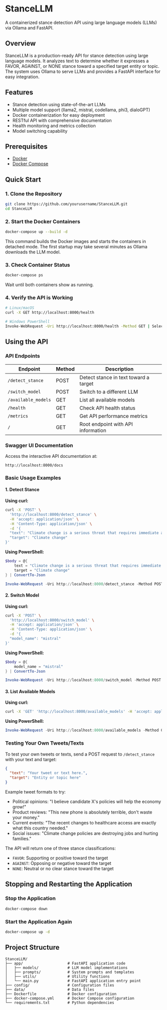 # StanceLLM

A containerized stance detection API using large language models (LLMs) via Ollama and FastAPI.

## Overview

StanceLLM is a production-ready API for stance detection using large language models. It analyzes text to determine whether it expresses a FAVOR, AGAINST, or NONE stance toward a specified target entity or topic. The system uses Ollama to serve LLMs and provides a FastAPI interface for easy integration.

## Features

- Stance detection using state-of-the-art LLMs
- Multiple model support (llama2, mistral, codellama, phi3, dialoGPT)
- Docker containerization for easy deployment
- RESTful API with comprehensive documentation
- Health monitoring and metrics collection
- Model switching capability

## Prerequisites

- [Docker](https://www.docker.com/get-started)
- [Docker Compose](https://docs.docker.com/compose/install/)

## Quick Start

### 1. Clone the Repository

```bash
git clone https://github.com/yourusername/StanceLLM.git
cd StanceLLM
```

### 2. Start the Docker Containers

```bash
docker-compose up --build -d
```

This command builds the Docker images and starts the containers in detached mode. The first startup may take several minutes as Ollama downloads the LLM model.

### 3. Check Container Status

```bash
docker-compose ps
```

Wait until both containers show as running.

### 4. Verify the API is Working

```bash
# Linux/macOS
curl -X GET http://localhost:8000/health

# Windows PowerShell
Invoke-WebRequest -Uri http://localhost:8000/health -Method GET | Select-Object -ExpandProperty Content
```

## Using the API

### API Endpoints

| Endpoint | Method | Description |
|----------|--------|-------------|
| `/detect_stance` | POST | Detect stance in text toward a target |
| `/switch_model` | POST | Switch to a different LLM |
| `/available_models` | GET | List all available models |
| `/health` | GET | Check API health status |
| `/metrics` | GET | Get API performance metrics |
| `/` | GET | Root endpoint with API information |

### Swagger UI Documentation

Access the interactive API documentation at:
```
http://localhost:8000/docs
```

### Basic Usage Examples

#### 1. Detect Stance

**Using curl:**
```bash
curl -X 'POST' \
  'http://localhost:8000/detect_stance' \
  -H 'accept: application/json' \
  -H 'Content-Type: application/json' \
  -d '{
  "text": "Climate change is a serious threat that requires immediate action.",
  "target": "Climate change"
}'
```

**Using PowerShell:**
```powershell
$body = @{
    text = "Climate change is a serious threat that requires immediate action."
    target = "Climate change"
} | ConvertTo-Json

Invoke-WebRequest -Uri http://localhost:8000/detect_stance -Method POST -Body $body -ContentType "application/json" | Select-Object -ExpandProperty Content
```

#### 2. Switch Model

**Using curl:**
```bash
curl -X 'POST' \
  'http://localhost:8000/switch_model' \
  -H 'accept: application/json' \
  -H 'Content-Type: application/json' \
  -d '{
  "model_name": "mistral"
}'
```

**Using PowerShell:**
```powershell
$body = @{
    model_name = "mistral"
} | ConvertTo-Json

Invoke-WebRequest -Uri http://localhost:8000/switch_model -Method POST -Body $body -ContentType "application/json" | Select-Object -ExpandProperty Content
```

#### 3. List Available Models

**Using curl:**
```bash
curl -X 'GET' 'http://localhost:8000/available_models' -H 'accept: application/json'
```

**Using PowerShell:**
```powershell
Invoke-WebRequest -Uri http://localhost:8000/available_models -Method GET | Select-Object -ExpandProperty Content
```

### Testing Your Own Tweets/Texts

To test your own tweets or texts, send a POST request to `/detect_stance` with your text and target:

```json
{
  "text": "Your tweet or text here.",
  "target": "Entity or topic here"
}
```

Example tweet formats to try:
- Political opinions: "I believe candidate X's policies will help the economy grow!"
- Product reviews: "This new phone is absolutely terrible, don't waste your money."
- Current events: "The recent changes to healthcare access are exactly what this country needed."
- Social issues: "Climate change policies are destroying jobs and hurting families."

The API will return one of three stance classifications:
- `FAVOR`: Supporting or positive toward the target
- `AGAINST`: Opposing or negative toward the target
- `NONE`: Neutral or no clear stance toward the target

## Stopping and Restarting the Application

### Stop the Application

```bash
docker-compose down
```

### Start the Application Again

```bash
docker-compose up -d
```

## Project Structure

```
StanceLLM/
├── app/                    # FastAPI application code
│   ├── models/             # LLM model implementations
│   ├── prompts/            # System prompts and templates
│   ├── utils/              # Utility functions
│   └── main.py             # FastAPI application entry point
├── config/                 # Configuration files
├── data/                   # Data files
├── Dockerfile              # Docker configuration
├── docker-compose.yml      # Docker Compose configuration
└── requirements.txt        # Python dependencies
```